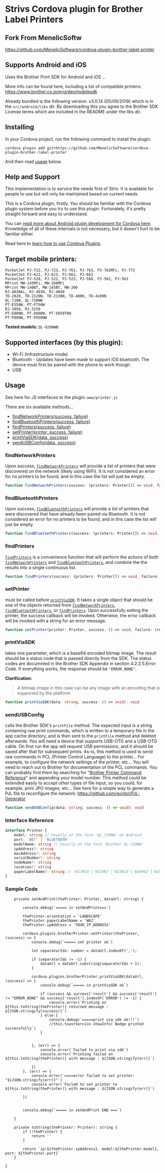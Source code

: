 # Strivs Cordova plugin for Brother Label Printers

## Fork From MenelicSoftw

https://github.com/MenelicSoftware/cordova-plugin-brother-label-printer

## Supports Android and iOS

Uses the Brother Print SDK for Android and iOS ...

More info can be found here, including a list of compatible printers: 
https://www.brother.co.jp/eng/dev/mobilesdk

Already bundled is the following version: v3.0.14 (05/09/2019) which is in the `src/android/libs` dir. By downloading this you agree to the Brother SDK License terms which are included in the README under the libs dir.

## Installing

In your Cordova project, run the following command to install the plugin.

```
cordova plugin add git+https://github.com/MenelicSoftware/cordova-plugin-brother-label-printer
```

And then read [usage](#usage) below.

## Help and Support

This implementation is to service the needs first of Striv.  It is available for people to use but will only be maintained based on current needs

This is a Cordova plugin, firstly. You should be familiar with the Cordova plugin system before you try to use this plugin. Fortunately, it's pretty straight forward and easy to understand.

You can [read more about Android plugin development for Cordova here](https://cordova.apache.org/docs/en/latest/guide/platforms/android/plugin.html).  Knowledge of all of these internals is not necessary, but it doesn't hurt to be familiar either. 

Read here to [learn how to use Cordova Plugins](https://cordova.apache.org/docs/en/latest/guide/cli/index.html#add-plugins).


## Target mobile printers:
```
PocketJet PJ-722, PJ-723, PJ-762, PJ-763, PJ-763MFi, PJ-773
PocketJet PJ-622, PJ-623, PJ-662, PJ-663
PocketJet PJ-520, PJ-522, PJ-523, PJ-560, PJ-562, PJ-563
MPrint MW-145MFi, MW-260MFi
MPrint MW-140BT, MW-145BT, MW-260
RJ-4030Ai, RJ-4030, RJ-4040
TD-2020, TD-2120N, TD-2130N, TD-4000, TD-4100N
QL-710W, QL-720NW
PT-E550W, PT-P750W
RJ-3050, RJ-3150
PT-E800W, PT-D800W, PT-E850TKW
PT-P900W, PT-P950NW
```

__Tested models:__ `QL-820NWB`



## Supported interfaces (by this plugin):

* Wi-Fi (Infrastructure mode)
* Bluetooth - Updates have been made to support iOS bluetooth.  The device must first be paired with the phone to work though.  
* USB


## Usage

See here for JS interfaces to the plugin: `www/printer.js`

There are six available methods... 

* [findNetworkPrinters(success, failure)](#findnetworkprinters)
* [findBluetoothPrinters(success, failure)](#findbluetoothprinters)
* [findPrinters(success, failure)](#findprinters)
* [setPrinter(printer, success, failure)](#setprinter)
* [printViaSDK(data, success)](#printviasdk)
* [sendUSBConfig(data, success)](#sendusbconfig)

### findNetworkPrinters

Upon success, [`findNetworkPrinters`](#findNetworkPrinters) will provide a list of printers that were discovered on the network (likely using WiFi). It is not considered an error for no printers to be found, and in this case the list will just be empty.

```typescript
function findNetworkPrinters(success: (printers: Printer[]) => void, failure: (reason: string) => void): void
```

### findBluetoothPrinters

Upon success, [`findBluetoothPrinters`](#findBluetoothPrinters) will provide a list of printers that were discovered that have already been paired via Bluetooth. It is not considered an error for no printers to be found, and in this case the list will just be empty.

```typescript
function findBluetoothPrinters(success: (printers: Printer[]) => void, failure: (reason: string) => void): void
```

### findPrinters

[`findPrinters`](#findPrinters) is a convenience function that will perform the actions of both [`findNetworkPrinters`](#findNetworkPrinters) and [`findBluetoothPrinters`](#findBluetoothPrinters), and combine the the results into a single continuous list.

```typescript
function findPrinters(success: (printers: Printer[]) => void, failure: (reason: string) => void): void
```

### setPrinter

must be called before [`printViaSDK`](#printViaSDK). It takes a single object that should be one of the objects returned from [`findNetworkPrinters`](#findNetworkPrinters), [`findBluetoothPrinters`](#findBluetoothPrinters), or [`findPrinters`](#findPrinters). Upon successfully setting the printer, the success callback
will be invoked.  Otherwise, the error callback will be invoked with a string for an error message.

```typescript
function setPrinter(printer: Printer, success: () => void, failure: (reason: string) => void): void
```

### printViaSDK

takes one parameter, which is a base64 encoded bitmap image. The result should be a status code that is passed directly from the SDK. The status codes are documnted in the Brother SDK Appendix in section 4.2.2.5.Error Code. If everything works, the response should be `"ERROR_NONE"`.

__Clarification__:
> A bitmap image in this case can be any image with an encoding that is supported by the platform.


```typescript
function printViaSDK(data: string, success: () => void): void
```

### sendUSBConfig

calls the Brother SDK's `printFile` method. The expected input is a string containing raw print commands, which is written to a temporary file in the app cache directory, and is then sent to the `printFile` method and deleted afterwards. You will need a device that supports USB-OTG and a USB-OTG cable. On first run the app will request USB permissions, and it should be saved after that for subsequent prints. As-is, this method is used to send raw commands in PCL (Printer Control Language) to the printer... For example, to configure the network settings of the printer, etc... You will need to reach out to Brother for documentation of the PCL commands. You can probably find them by searching for "[Brother Printer Command Reference](https://duckduckgo.com/?q=Brother+Printer+Command+Reference)" and appending your model number. This method could be extended easily to accept other types of file input, so you could, for example, print JPG images, etc... See here for a simple way to generate a PJL file to reconfigure the network: https://github.com/gordol/PJL-Generator


```typescript
function sendUSBConfig(data: string, success: () => void): void
```
### Interface Reference

```typescript
interface Printer {
    model: string // Usually of the form 'QL_720NW' on Android
    port: 'NET' | 'BLUETOOTH'
    modelName: string // Usually of the form 'Brother QL-720NW'
    ipAddress?: string
    macAddress?: string
    serialNumber?: string
    nodeName?: string
    location?: string
    paperLabelName?: string // 'W17H54'|'W17H87'|'W23H23'|'W29H42'|'W29H90'|'W38H90'|'W39H48'|'W52H29'|'W62H29'|'W62H100'|'W12'|'W29'|'W38'|'W50'|'W54'|'W62'|'W60H86'|'W54H29'|'W62RB' 
}
```

### Sample Code
```
    private setAndPrint(thePrinter: Printer, dataUrl: string) {

        console.debug(`===== in setAndPrint===`)

        thePrinter.orientation = 'LANDSCAPE'
        thePrinter.paperLabelName = 'W62'
        thePrinter.ipAddress = 'YOUR_IP_ADDRESS'

        cordova.plugins.brotherPrinter.setPrinter(thePrinter, (success) => {
            console.debug(`===== set printer ok`)

            let separatorIdx: number = dataUrl.indexOf(',');

            if (separatorIdx != -1) {
                dataUrl = dataUrl.substring(separatorIdx + 1);
            }

            cordova.plugins.brotherPrinter.printViaSDK(dataUrl, (success) => {
                console.debug(`===== in printViaSDK ok`)

                if (success && success['result'] && success['result'] != "ERROR_NONE" && success['result'].indexOf('ERROR') != -1) {
                    console.error(`Printing on ${this.toString(thePrinter)} returned message : ${JSON.stringify(success)}`)
                } else {
                    console.debug(`=====print via sdk ok!!!`)
                    //this.toastService.showInfo(`Badge printed successfully`)
                }


            }, (err) => {
                console.error(`Failed to print via sdk`)
                console.error(`Printing failed on ${this.toString(thePrinter)} with message : ${JSON.stringify(err)}`)

            })
        }, (err) => {
            console.error(`====error failed to set printer: "${JSON.stringify(err)}"`)
            console.error(`Failed to set printer to ${this.toString(thePrinter)} with message : ${JSON.stringify(err)}`)

        })


        console.debug(`===== in setAndPrint END ===`)

    }

    private toString(thePrinter: Printer): string {
        if (!thePrinter) {
            return ''
        }

        return `ip:${thePrinter.ipAddress}, model:${thePrinter.model}, port: ${thePrinter.port}`
    }
  
}
```
